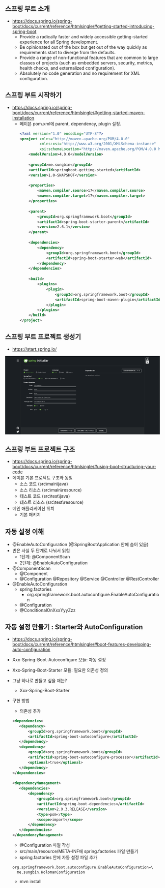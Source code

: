 ## 스프링 부트 소개
- https://docs.spring.io/spring-boot/docs/current/reference/htmlsingle/#getting-started-introducing-spring-boot
    * Provide a radically faster and widely accessible getting-started experience for all Spring development.
    * Be opinionated out of the box but get out of the way quickly as requirements start to diverge from the defaults.
    * Provide a range of non-functional features that are common to large classes of projects (such as embedded servers, security, metrics, health checks, and externalized configuration).
    * Absolutely no code generation and no requirement for XML configuration.

## 스프링 부트 시작하기
- https://docs.spring.io/spring-boot/docs/current/reference/htmlsingle/#getting-started-maven-installation
  - 메이븐 pom.xml에 parent, dependency, plugin 설정.
    ```xml
    <?xml version="1.0" encoding="UTF-8"?>
    <project xmlns="http://maven.apache.org/POM/4.0.0"
             xmlns:xsi="http://www.w3.org/2001/XMLSchema-instance"
             xsi:schemaLocation="http://maven.apache.org/POM/4.0.0 http://maven.apache.org/xsd/maven-4.0.0.xsd">
        <modelVersion>4.0.0</modelVersion>
  
        <groupId>me.sungbin</groupId>
        <artifactId>springboot-getting-started</artifactId>
        <version>1.0-SNAPSHOT</version>
  
        <properties>
            <maven.compiler.source>17</maven.compiler.source>
            <maven.compiler.target>17</maven.compiler.target>
        </properties>
  
        <parent>
            <groupId>org.springframework.boot</groupId>
            <artifactId>spring-boot-starter-parent</artifactId>
            <version>2.6.1</version>
        </parent>
  
        <dependencies>
            <dependency>
                <groupId>org.springframework.boot</groupId>
                <artifactId>spring-boot-starter-web</artifactId>
            </dependency>
        </dependencies>
  
        <build>
            <plugins>
                <plugin>
                    <groupId>org.springframework.boot</groupId>
                    <artifactId>spring-boot-maven-plugin</artifactId>
                </plugin>
            </plugins>
        </build>
    </project>
    ```
## 스프링 부트 프로젝트 생성기
- https://start.spring.io/

![](./img01.png)


## 스프링 부트 프로젝트 구조
- https://docs.spring.io/spring-boot/docs/current/reference/htmlsingle/#using-boot-structuring-your-code
- 메이븐 기본 프로젝트 구조와 동일
  * 소스 코드 (src\main\java)
  * 소스 리소스 (src\main\resource)
  * 테스트 코드 (src\test\java)
  * 테스트 리소스 (src\test\resource)
- 메인 애플리케이션 위치 
  * 기본 패키지

## 자동 설정 이해
- @EnableAutoConfiguration (@SpringBootApplication 안에 숨어 있음)
- 빈은 사실 두 단계로 나눠서 읽힘
  * 1단계: @ComponentScan
  * 2단계: @EnableAutoConfiguration
- @ComponentScan
  * @Component
  * @Configuration @Repository @Service @Controller @RestController
- @EnableAutoConfiguration
  * spring.factories
    * org.springframework.boot.autoconfigure.EnableAutoConfiguration
  * @Configuration
  * @ConditionalOnXxxYyyZzz

## 자동 설정 만들기 : Starter와 AutoConfiguration
- https://docs.spring.io/spring-boot/docs/current/reference/htmlsingle/#boot-features-developing-auto-configuration
- Xxx-Spring-Boot-Autoconfigure 모듈: 자동 설정
- Xxx-Spring-Boot-Starter 모듈: 필요한 의존성 정의
- 그냥 하나로 만들고 싶을 때는?
  * Xxx-Spring-Boot-Starter
- 구현 방법
  * 의존성 추가
  
  ```xml
  <dependencies>
     <dependency>
         <groupId>org.springframework.boot</groupId>
         <artifactId>spring-boot-autoconfigure</artifactId>
     </dependency>
     <dependency>
         <groupId>org.springframework.boot</groupId>
         <artifactId>spring-boot-autoconfigure-processor</artifactId>
         <optional>true</optional>
     </dependency>
  </dependencies>
  
  <dependencyManagement>
     <dependencies>
         <dependency>
             <groupId>org.springframework.boot</groupId>
             <artifactId>spring-boot-dependencies</artifactId>
             <version>2.0.3.RELEASE</version>
             <type>pom</type>
             <scope>import</scope>
         </dependency>
     </dependencies>
  </dependencyManagement>
  ```

  * @Configuration 파일 작성
  * src/main/resource/META-INF에 spring.factories 파일 만들기
  * spring.factories 안에 자동 설정 파일 추가

  ```factories
  org.springframework.boot.autoconfigure.EnableAutoConfiguration=\
    me.sungbin.HolomanConfiguration
  ```
  
  * mvn install